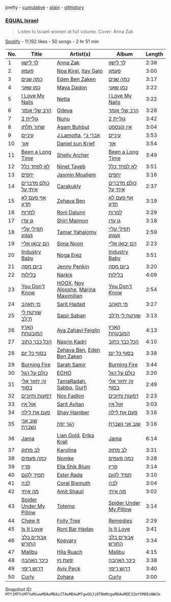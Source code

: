 pretty - [cumulative](/playlists/cumulative/37i9dQZF1DWVbXsIvZBlOB.md) - [plain](/playlists/plain/37i9dQZF1DWVbXsIvZBlOB) - [githistory](https://github.githistory.xyz/mackorone/spotify-playlist-archive/blob/main/playlists/plain/37i9dQZF1DWVbXsIvZBlOB)

### [EQUAL Israel](https://open.spotify.com/playlist/37i9dQZF1DWVbXsIvZBlOB)

> Listen to Israeli women at full volume\. Cover: Anna Zak

[Spotify](https://open.spotify.com/user/spotify) - 11,192 likes - 50 songs - 2 hr 51 min

| No. | Title | Artist(s) | Album | Length |
|---|---|---|---|---|
| 1 | [לך לישון](https://open.spotify.com/track/3fCS3m3uWUgAFm3purs15C) | [Anna Zak](https://open.spotify.com/artist/3lVXtKsFTJM8ecY8gqdoCo) | [לך לישון](https://open.spotify.com/album/6Wh0It79i26j0IWWzm3axe) | 2:38 |
| 2 | [פעמון](https://open.spotify.com/track/4DgyTAwiSJsT5u5EljsImB) | [Noa Kirel](https://open.spotify.com/artist/1wak0ZG1LUrZPYx8RDTQoD), [Itay Galo](https://open.spotify.com/artist/2aHFYxHwk45ask1ipRya1d) | [פעמון](https://open.spotify.com/album/5wQZzk2q5CM90DIvSB7LRH) | 3:00 |
| 3 | [כמה שנים](https://open.spotify.com/track/0SUCh3RSDn7EB3aMpoNq3e) | [Eden Ben Zaken](https://open.spotify.com/artist/2eUKkTNZsIuZzV95DM0cbt) | [כמה שנים](https://open.spotify.com/album/17vKCHFYUy9tC6BZ4G7vYT) | 3:17 |
| 4 | [כמו שאני](https://open.spotify.com/track/4OuoS8NAur7tj6rMDpTVjJ) | [Maya Dadon](https://open.spotify.com/artist/2CFhpsYDfBaq8q9enYLdBG) | [כמו שאני](https://open.spotify.com/album/7C2J1726TKx0QfQXoIkkEl) | 3:22 |
| 5 | [I Love My Nails](https://open.spotify.com/track/2k82Sd9BFxoWlraYIjuyjM) | [Netta](https://open.spotify.com/artist/4Z4afeDmHFxPmJorIwupbZ) | [I Love My Nails](https://open.spotify.com/album/5nGPsA2CATVAgLAqgKtG0I) | 3:22 |
| 6 | [הרב שלי אומר](https://open.spotify.com/track/6WFwkGRQv5EZuqwHfopAYz) | [Odeya](https://open.spotify.com/artist/28jEBK1RysfSUBHFofFflA) | [הרב שלי אומר](https://open.spotify.com/album/44XCV61Xpug5jYbDs2MAfM) | 3:28 |
| 7 | [גוליית 2](https://open.spotify.com/track/2SeNF3VISp0JTzwuwOBdcW) | [Nunu](https://open.spotify.com/artist/0wJDdyoTfE5SuqPNFvi2lG) | [גוליית 2](https://open.spotify.com/album/0mCq41R4Ax6q97mOrlIiKK) | 3:42 |
| 8 | [שחור תלתן](https://open.spotify.com/track/4FBLscRO2QkJMad1k8l8bb) | [Agam Buhbut](https://open.spotify.com/artist/3JPKPnzWJGjccn8SnjwA5i) | [אין קונספט](https://open.spotify.com/album/0W9tb7Bq97k1W2mgtJx15a) | 3:04 |
| 9 | [עיניים](https://open.spotify.com/track/7nXGVxILXMM1SzRb05QdGx) | [J.Lamotta](https://open.spotify.com/artist/76O0DRobXGao078KT0xci8), [אברי ג'י](https://open.spotify.com/artist/17WRn0H7lWQQZmNW34ZY4s) | [עיניים](https://open.spotify.com/album/5x4rMiP84EpqGFRlKZzL8o) | 3:53 |
| 10 | [אור](https://open.spotify.com/track/77r9WAYpt3E8FMFnyVP3we) | [Daniel sun Krief](https://open.spotify.com/artist/1SLLGXX3xcLqUuYpBDvJQm) | [אור](https://open.spotify.com/album/2BQ8Waa8pqvdy1BMNmCqGF) | 3:54 |
| 11 | [Been a Long Time](https://open.spotify.com/track/0PmO0FsV2W20X3c10O4tWz) | [Shelly Archer](https://open.spotify.com/artist/30bKK8WANSnIYZJ4Yt7OhM) | [Been a Long Time](https://open.spotify.com/album/0VLeRZC4agTKBMryZPgPYr) | 3:49 |
| 12 | [לא לפחד כלל](https://open.spotify.com/track/4XXgzLzQXMCoZ8GPw6B8rg) | [Ninet Tayeb](https://open.spotify.com/artist/4oEhVAb4wkpqQbOqVMroI4) | [לא לפחד כלל](https://open.spotify.com/album/2BNebgn1ecwtk4W5B9jD3v) | 3:51 |
| 13 | [יחפים](https://open.spotify.com/track/1lHlKCdVZ4CGbbkTuG6LfT) | [Jasmin Moallem](https://open.spotify.com/artist/3cDi1D2FHMVgljfdB1QVgr) | [יחפים](https://open.spotify.com/album/6xWVozXfIqzTHKIVARSnY2) | 3:16 |
| 14 | [כולם מדברים איתי על](https://open.spotify.com/track/7vyJb3zIstjQuMuh636UuR) | [Carakukly](https://open.spotify.com/artist/7hEYcTJuBYjhekQukXWBWu) | [כולם מדברים איתי על](https://open.spotify.com/album/4Qq9LvcNhzJRRIdjKCxrAy) | 2:37 |
| 15 | [אף פעם לא תדע](https://open.spotify.com/track/4BjK6YrdyyII7dUZlMCG9P) | [Zehava Ben](https://open.spotify.com/artist/1ZiRuouid1bUvYXpEVaouj) | [אף פעם לא תדע](https://open.spotify.com/album/3CFm2VADwiLxFOCPqIDnGi) | 3:19 |
| 16 | [למרות](https://open.spotify.com/track/0F0WrndBWlnFOvQebbCoT9) | [Roni Dalumi](https://open.spotify.com/artist/5yjmxaLSoZEnkIWJRAmhQe) | [למרות](https://open.spotify.com/album/6syxZISsonjUF24Nrhif3o) | 3:29 |
| 17 | [גן עדן](https://open.spotify.com/track/66iRUbuburRdngKITaAXiH) | [Shiri Maimon](https://open.spotify.com/artist/3giniJpo19Md4V5Plataq2) | [גן עדן](https://open.spotify.com/album/2aW77DbOUaKZ3zRbhbHKoJ) | 3:18 |
| 18 | [תפילי עליי געגוע](https://open.spotify.com/track/3Xq5ayTa5Y5ioTAowvBgQO) | [Tamar Yahalomy](https://open.spotify.com/artist/25r2nGCH8YzS92nePwePjD) | [תפילי עליי געגוע](https://open.spotify.com/album/5uYvR1Er5PRYn3lyHoNQYc) | 2:59 |
| 19 | [הם יבואו אליי](https://open.spotify.com/track/1Tvti6QOuCkdQvHAZQOKD5) | [Sima Noon](https://open.spotify.com/artist/2DMdTMjbXXHnlhsnJ9UJyz) | [הם יבואו אליי](https://open.spotify.com/album/05snKTc5NqkGKVT5fNjpbK) | 2:23 |
| 20 | [Industry Baby](https://open.spotify.com/track/0ypcpkYOckOLxySl4m69gM) | [Noga Erez](https://open.spotify.com/artist/5VwCIS8jdx9ZHjApLFNrTZ) | [Industry Baby](https://open.spotify.com/album/5T8h52l8nVMqPSGq52Q8kq) | 3:51 |
| 21 | [ביום מסה](https://open.spotify.com/track/0KjfpKl0eJmvXwT97I7D10) | [Jenny Penkin](https://open.spotify.com/artist/30BQvdG9vRDDXZtEEyELke) | [ביום מסה](https://open.spotify.com/album/3nSwjYhnUG0igtY22zh9O5) | 3:20 |
| 22 | [בלילות](https://open.spotify.com/track/772isUqBkfK07tgESuL9bn) | [Narkis](https://open.spotify.com/artist/0z60F8toAJCUuhnUdbtFD6) | [בלילות](https://open.spotify.com/album/6TbQZhMXXoPgx21qUxVMqq) | 4:09 |
| 23 | [You Don't Know](https://open.spotify.com/track/7p47jZt9vQUgwGdw1TpL2C) | [HOOX](https://open.spotify.com/artist/2n83kKZFMPXPOgfhmQwPRO), [Noy Alooshe](https://open.spotify.com/artist/2LIcNyMTuj5thGLBFebWaB), [Marina Maximilian](https://open.spotify.com/artist/4ejLVLFQUlsBRYVMcfpzNp) | [You Don't Know](https://open.spotify.com/album/1lT77ZUrQoLjhLW17kvQig) | 2:54 |
| 24 | [מי תאהב](https://open.spotify.com/track/50hAft7HxkZZt6bz9a2tOK) | [Sarit Hadad](https://open.spotify.com/artist/39jFFncu6W0phhYK16Dp9g) | [מי תאהב](https://open.spotify.com/album/3dF3llGr7AvvFRgyhu1NaL) | 3:27 |
| 25 | [שורטת לי ת'לב](https://open.spotify.com/track/6c5LhOx15eLQjTdTaRrtTG) | [Sapir Saban](https://open.spotify.com/artist/5Aw431uxuPIJWiPuiEpIWr) | [שורטת לי ת'לב](https://open.spotify.com/album/1OydHykeX6NelY3G5XynIX) | 3:13 |
| 26 | [הארץ המובטחת](https://open.spotify.com/track/2pEgCKfTEcOcl0Fw96jVex) | [Aya Zahavi Feiglin](https://open.spotify.com/artist/5OTBHykSuThA0RdYZTvDa2) | [הארץ המובטחת](https://open.spotify.com/album/4dfrLoP4ewNRQPLbpyGpZo) | 4:13 |
| 27 | [הכל כבר כתוב](https://open.spotify.com/track/3llheMqLVItv2kIKUXnUo9) | [Nasrin Kadri](https://open.spotify.com/artist/6kKweapGufuHSv5CXVURim) | [הכל כבר כתוב](https://open.spotify.com/album/21Y3yG2bQHLNj6joYws28U) | 4:10 |
| 28 | [בסוף כל יום](https://open.spotify.com/track/3cWlJLwFaIa8S31gjICpi3) | [Zehava Ben](https://open.spotify.com/artist/1ZiRuouid1bUvYXpEVaouj), [Eden Ben Zaken](https://open.spotify.com/artist/2eUKkTNZsIuZzV95DM0cbt) | [בסוף כל יום](https://open.spotify.com/album/0RZV1KpyoEgdc3EQ28t4BJ) | 3:38 |
| 29 | [Burning Fire](https://open.spotify.com/track/24bupXCofjyC7BreGcApcb) | [Sarah Samir](https://open.spotify.com/artist/2CeDiWMLBInw0mEh30CIW3) | [Burning Fire](https://open.spotify.com/album/010SsiUhMmPQfm5fTzez3X) | 3:44 |
| 30 | [כולם על הגל](https://open.spotify.com/track/7Bq3RE2hLv7iwLBPsOlnEx) | [ECHO](https://open.spotify.com/artist/5Ezb2z7gSLMpXaG0oyacpW) | [כולם על הגל](https://open.spotify.com/album/4TNDRRNgPZj2yW33E4cyOv) | 3:20 |
| 31 | [זה יחזור אלי בסוף](https://open.spotify.com/track/6L2gTjWimLrLQ4IP3BuwEZ) | [TamaRadah](https://open.spotify.com/artist/2TQKpzejGpHKF3gqKAPdt0), [Sabbo](https://open.spotify.com/artist/1Le4RKC0GO8sD4cRxmqlgp), [Gurfi](https://open.spotify.com/artist/0CAPaa1zHSiCAUQp5jh5T8) | [זה יחזור אלי בסוף](https://open.spotify.com/album/5GQV4VCbhosE9iDOyvGuo5) | 2:49 |
| 32 | [דמעות וחיוכים](https://open.spotify.com/track/2TKmv4sB6pHOV3YbBJJxFL) | [Noy Fadlon](https://open.spotify.com/artist/4VFtBffxanXW7fbw1xH7at) | [דמעות וחיוכים](https://open.spotify.com/album/1eIbnEaObyEcPO9rvrPHwv) | 2:23 |
| 33 | [אול אין](https://open.spotify.com/track/4u3W3vfvSHJxSFudYs7h9T) | [Sarit Avitan](https://open.spotify.com/artist/6Jo65JMRNuJksETdITc9rO) | [אול אין](https://open.spotify.com/album/3ZFSQzFL3n4kTo6GksXYa7) | 3:03 |
| 34 | [פעם את לילה](https://open.spotify.com/track/0sH3FnGvkT3kf5fu1LCgZy) | [Shay Hamber](https://open.spotify.com/artist/7gFDsAzdTcWL3Rq2t2ACa8) | [פעם את לילה](https://open.spotify.com/album/10kHYOC4pjaVUeMdQgy8Pw) | 3:16 |
| 35 | [שוב אני נשברת](https://open.spotify.com/track/6Ojfi0IzZmhLMiB2vlQFw5) | [הגר יפת](https://open.spotify.com/artist/0yuzd9F7msg9MS8MTzQOmy) | [שוב אני נשברת](https://open.spotify.com/album/4s7kjM04yER66jhUtg5LT5) | 3:16 |
| 36 | [Jama](https://open.spotify.com/track/0qrFuzJksG1vm1u67m7IM2) | [Lian Gold](https://open.spotify.com/artist/5NgAdRVBzrOLKRQ8RRvBx4), [Erika Krall](https://open.spotify.com/artist/1mFosR8GfDea3Vvdfcz48W) | [Jama](https://open.spotify.com/album/20hK6YrkLQdgzl6V50k9As) | 6:14 |
| 37 | [לב מתוק](https://open.spotify.com/track/37c05YWBqAw9aVcWOyDcKx) | [Karolina](https://open.spotify.com/artist/1h40NvcAHSbG4O2r3932kB) | [לב מתוק](https://open.spotify.com/album/3zRlDFY76GvceE1qShHPp2) | 3:31 |
| 38 | [כמה פעמים](https://open.spotify.com/track/5XZHHNSHN2ZOjltAJFzPbW) | [Nomke](https://open.spotify.com/artist/57hDxLTJxdx4LZsqKv6dSa) | [כמה פעמים](https://open.spotify.com/album/6bsI8iDhhl7KSYwf0AXbAT) | 3:28 |
| 39 | [פריז](https://open.spotify.com/track/1z1DyrKHT1SxHqbRFZFxSZ) | [Ella Shik Blum](https://open.spotify.com/artist/5eFtjjRcgEIW0SVF53kKcA) | [פריז](https://open.spotify.com/album/0rbP4Rpg3NMiJwttCeaqfc) | 3:14 |
| 40 | [תמיד לקום](https://open.spotify.com/track/4AAuvzavD6WJd8HQCWKThQ) | [Ester Rada](https://open.spotify.com/artist/7JTo5JZjCoBQ7CLUqnkw3g) | [תמיד לקום](https://open.spotify.com/album/7pakfv1C5q4zVN3JjYW8M7) | 3:10 |
| 41 | [לבה](https://open.spotify.com/track/1NZ21mNbqZDWkAtY7FhA7M) | [Coral Bismuth](https://open.spotify.com/artist/4HHSTY3bNxoprZF3vJ8gLE) | [לבה](https://open.spotify.com/album/7JO3hKCsGNty5HI4lBs4Ri) | 3:04 |
| 42 | [מה איתי](https://open.spotify.com/track/7ngFT6B306ad3HUfQM6bci) | [Amit Shauli](https://open.spotify.com/artist/5v5wCcs3M7J6VcD30IEscJ) | [מה איתי](https://open.spotify.com/album/7rnHdmAxiG5xyTJxubUIdz) | 3:02 |
| 43 | [Spider Under My Pillow](https://open.spotify.com/track/0NcSmG79INnYAtT6AQQemY) | [Totemo](https://open.spotify.com/artist/6tUQYwxSVGcNxUYvxIkqJg) | [Spider Under My Pillow](https://open.spotify.com/album/5NRPxAWJ0c73T2Nuxdmrmn) | 3:14 |
| 44 | [Chew It](https://open.spotify.com/track/7G499yuBOJ5YIfJOxfn51t) | [Folly Tree](https://open.spotify.com/artist/1hT145icDtkvzjToOQkvkz) | [Remedies](https://open.spotify.com/album/4tmd4DyOAZqjpuzagYlqnS) | 2:29 |
| 45 | [Is It Love](https://open.spotify.com/track/3rzTAnaH0mOmSWF2hjjb1K) | [Roni Bar Hadas](https://open.spotify.com/artist/5OZeMBvHIGYKnOg3WfBQ44) | [Is It Love](https://open.spotify.com/album/7uyovpf2H8kCFTR2Nd8NnW) | 3:41 |
| 46 | [אבודים בלב החורש](https://open.spotify.com/track/59alGzDBAIvA9vLgbEjPfC) | [Koevary](https://open.spotify.com/artist/514hNDaF4aEem1kTBmnobn) | [אבודים בלב החורש](https://open.spotify.com/album/3KguTTqOkMGxwBK6AVNUa8) | 3:34 |
| 47 | [Malibu](https://open.spotify.com/track/6ynMlciFoQtys7XCyDTREG) | [Hila Ruach](https://open.spotify.com/artist/24Rzfui4UwLMlhZcWYYk7P) | [Malibu](https://open.spotify.com/album/4O7fM8c4qPzYCIREB3pM4E) | 4:15 |
| 48 | [כיכר האהבה](https://open.spotify.com/track/2oXaUIHraUc6uITBDKkdOw) | [יפעת נץ](https://open.spotify.com/artist/7ttZLfl749PMYDcMxXYjR6) | [כיכר האהבה](https://open.spotify.com/album/25mozeDZoZjljZJwmNlLwe) | 3:38 |
| 49 | [דרוש ריפוי](https://open.spotify.com/track/4SpSxopTZyOdUbvucxKrI1) | [Aviv Peck](https://open.spotify.com/artist/5fw6WCTMo2YveO5IP6cz6W) | [דרוש ריפוי](https://open.spotify.com/album/366Obem81PM9DX6fSmr7ds) | 3:40 |
| 50 | [Curly](https://open.spotify.com/track/4LivK552rCxw7IY7NEboHV) | [Zohara](https://open.spotify.com/artist/5yrsEbPmlEUd4xgNod0QMT) | [Curly](https://open.spotify.com/album/4OEJQcu0pBsL6HE35VMDiB) | 3:00 |

Snapshot ID: `MTY1MTYxMTYwMiwwMDAwMDAzZTAwMDAwMTgwOGJiOTBmMzgwMDAwMDE3ZmY5MDExNWJm`
